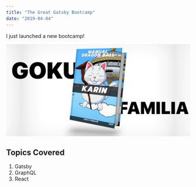 ```yaml
---
title: "The Great Gatsby Bootcamp"
date: "2019-04-04"
---
```


I just launched a new bootcamp!

![Karin](./karin.png)

## Topics Covered

1. Gatsby
2. GraphQL
3. React

